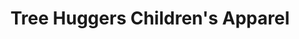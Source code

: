 ---
title: "Tree Huggers Children's Apparel"
url: /ballston-spa/tree-huggers-childrens-apparel/
shop: clothes
---
